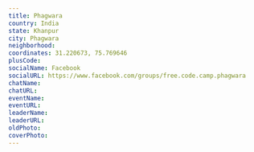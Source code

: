 ```yaml
---
title: Phagwara
country: India
state: Khanpur
city: Phagwara
neighborhood: 
coordinates: 31.220673, 75.769646
plusCode:
socialName: Facebook
socialURL: https://www.facebook.com/groups/free.code.camp.phagwara
chatName:
chatURL:
eventName:
eventURL:
leaderName:
leaderURL:
oldPhoto: 
coverPhoto:
---
```

